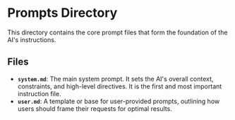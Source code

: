 # Prompts Directory

This directory contains the core prompt files that form the foundation of the AI's instructions.

## Files

-   **`system.md`**: The main system prompt. It sets the AI's overall context, constraints, and high-level directives. It is the first and most important instruction file.
-   **`user.md`**: A template or base for user-provided prompts, outlining how users should frame their requests for optimal results.